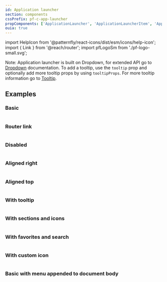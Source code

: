 ```yaml
---
id: Application launcher
section: components
cssPrefix: pf-c-app-launcher
propComponents: ['ApplicationLauncher', 'ApplicationLauncherItem', 'ApplicationLauncherContent']
ouia: true
---
```


import HelpIcon from '@patternfly/react-icons/dist/esm/icons/help-icon';
import { Link } from '@reach/router';
import pfLogoSm from './pf-logo-small.svg';

Note: Application launcher is built on Dropdown, for extended API go to [Dropdown](/documentation/react/components/dropdown) documentation.
To add a tooltip, use the `tooltip` prop and optionally add more tooltip props by using `tooltipProps`. For more tooltip information go to [Tooltip](/documentation/react/components/tooltip).

## Examples

### Basic

```ts file="./ApplicationLauncherBasic.tsx"
```

### Router link

```ts file="./ApplicationLauncherRouterLink.tsx"
```

### Disabled

```ts file="./ApplicationLauncherDisabled.tsx"
```

### Aligned right

```ts file="./ApplicationLauncherAlignRight.tsx"
```

### Aligned top

```ts file="./ApplicationLauncherAlignTop.tsx"
```

### With tooltip

```ts file="./ApplicationLauncherTooltip.tsx"
```

### With sections and icons

```ts file="./ApplicationLauncherSectionsAndIcons.tsx"
```

### With favorites and search

```ts file="./ApplicationLauncherFavoritesAndSearch.tsx"
```

### With custom icon

```ts file="./ApplicationLauncherCustomIcon.tsx"
```

### Basic with menu appended to document body

```ts file="./ApplicationLauncherDocumentBody.tsx"
```
